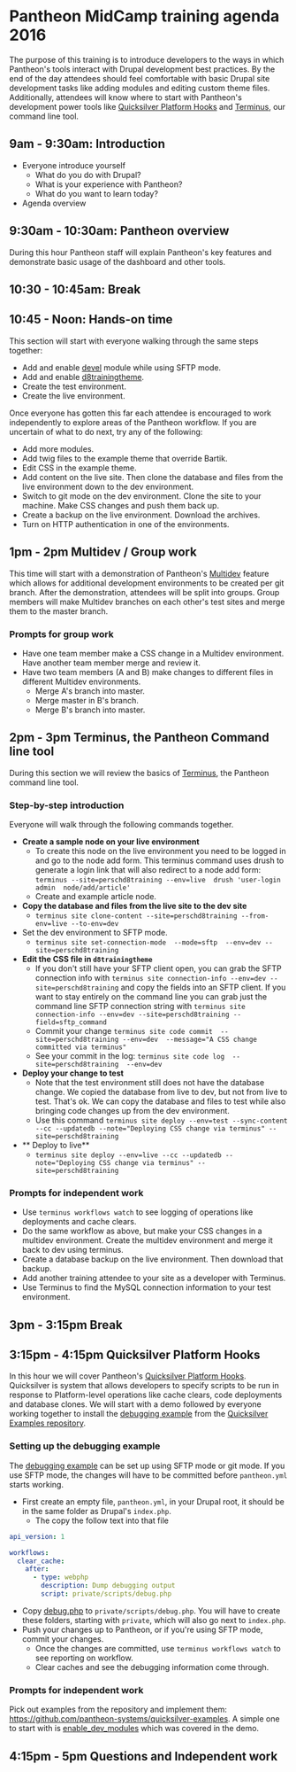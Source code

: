 # Pantheon MidCamp training agenda 2016

The purpose of this training is to introduce developers to the ways in which Pantheon's tools interact with Drupal development best practices. By the end of the day attendees should feel comfortable with basic Drupal site development tasks like adding modules and editing custom theme files. Additionally, attendees will know where to start with Pantheon's development power tools like [Quicksilver Platform Hooks] and [Terminus], our command line tool.


## 9am - 9:30am: Introduction

* Everyone introduce yourself
  * What do you do with Drupal?	
  * What is your experience with Pantheon?
  * What do you want to learn today?
* Agenda overview

## 9:30am - 10:30am: Pantheon overview

During this hour Pantheon staff will explain Pantheon's key features and demonstrate basic usage of the dashboard and other tools.

## 10:30 - 10:45am: Break

## 10:45 - Noon: Hands-on time

This section will start with everyone walking through the same steps together:

* Add and enable [devel] module while using SFTP mode.
* Add and enable [d8trainingtheme].
* Create the test environment.
* Create the live environment.

Once everyone has gotten this far each attendee is encouraged to work independently to explore areas of the Pantheon workflow. If you are uncertain of what to do next, try any of the following:

* Add more modules.
* Add twig files to the example theme that override Bartik.
* Edit CSS in the example theme.
* Add content on the live site. Then clone the database and files from the live environment down to the dev environment.
* Switch to git mode on the dev environment. Clone the site to your machine. Make CSS changes and push them back up.
* Create a backup on the live environment. Download the archives.
* Turn on HTTP authentication in one of the environments.


## 1pm - 2pm Multidev / Group work

This time will start with a demonstration of Pantheon's [Multidev] feature which allows for additional development environments to be created per git branch. After the demonstration, attendees will be split into groups. Group members will make Multidev branches on each other's test sites and merge them to the master branch.

### Prompts for group work

* Have one team member make a CSS change in a Multidev environment. Have another team member merge and review it.
* Have two team members (A and B) make changes to different files in different Multidev environments.
  * Merge A's branch into master.
  * Merge master in B's branch.
  * Merge B's branch into master.

## 2pm - 3pm Terminus, the Pantheon Command line tool

During this section we will review the basics of [Terminus][], the Pantheon command line tool.

### Step-by-step introduction

Everyone will walk through the following commands together.

* **Create a sample node on your live environment**
  * To create this node on the live environment you need to be logged in and go to the node add form. This terminus command uses drush to generate a login link that will also redirect to a node add form: `terminus --site=perschd8training --env=live  drush 'user-login admin  node/add/article'`
  * Create and example article node.
* **Copy the database and files from the live site to the dev site**
  * `terminus site clone-content --site=perschd8training --from-env=live --to-env=dev`
* Set the dev environment to SFTP mode.
  *  `terminus site set-connection-mode  --mode=sftp  --env=dev --site=perschd8training`
* **Edit the CSS file in `d8trainingtheme`**
  * If you don't still have your SFTP client open, you can grab the SFTP connection info with `terminus site connection-info --env=dev --site=perschd8training` and copy the fields into an SFTP client. If you want to stay entirely on the command line you can grab just the command line SFTP connection string with `terminus site connection-info --env=dev --site=perschd8training --field=sftp_command`
  * Commit your change `terminus site code commit  --site=perschd8training --env=dev  --message="A CSS change committed via terminus"`
  * See your commit in the log: `terminus site code log  --site=perschd8training  --env=dev`
* **Deploy your change to test**
  * Note that the test environment still does not have the database change. We copied the database from live to dev, but not from live to test. That's ok. We can copy the database and files to test while also bringing code changes up from the dev environment.
  * Use this command `terminus site deploy --env=test --sync-content --cc --updatedb --note="Deploying CSS change via terminus" --site=perschd8training`
* ** Deploy to live**
  * `terminus site deploy --env=live --cc --updatedb --note="Deploying CSS change via terminus" --site=perschd8training`


### Prompts for independent work

* Use `terminus workflows watch` to see logging of operations like deployments and cache clears.
* Do the same workflow as above, but make your CSS changes in a multidev environment. Create the multidev environment and merge it back to dev using terminus.
* Create a database backup on the live environment. Then download that backup.
* Add another training attendee to your site as a developer with Terminus.
* Use Terminus to find the MySQL connection information to your test environment.


## 3pm - 3:15pm Break

## 3:15pm - 4:15pm Quicksilver Platform Hooks

In this hour we will cover Pantheon's [Quicksilver Platform Hooks]. Quicksilver is system that allows developers to specify scripts to be run in response to Platform-level operations like cache clears, code deployments and database clones. We will start with a demo followed by everyone working together to install the [debugging example] from the [Quicksilver Examples repository].

### Setting up the debugging example

The [debugging example] can be set up using SFTP mode or git mode. If you use SFTP mode, the changes will have to be committed before `pantheon.yml` starts working.

* First create an empty file, `pantheon.yml`, in your Drupal root, it should be in the same folder as Drupal's `index.php`.
  * The copy the follow text into that file
```yaml
api_version: 1

workflows:
  clear_cache:
    after:
      - type: webphp
        description: Dump debugging output
        script: private/scripts/debug.php
```

* Copy [debug.php] to `private/scripts/debug.php`. You will have to create these folders, starting with `private`, which will also go next to `index.php`.
* Push your changes up to Pantheon, or if you're using SFTP mode, commit your changes.
  * Once the changes are committed, use `terminus workflows watch` to see reporting on workflow.
  * Clear caches and see the debugging information come through.

### Prompts for independent work

Pick out examples from the repository and implement them: https://github.com/pantheon-systems/quicksilver-examples. A simple one to start with is [enable_dev_modules] which was covered in the demo.


## 4:15pm - 5pm Questions and Independent work

[devel]: https://www.drupal.org/project/devel
[d8trainingtheme]: https://github.com/stevector/d8trainingtheme
[Multidev]: https://pantheon.io/docs/articles/sites/multidev/ 'Environments per branch'
[Quicksilver Platform Hooks]: https://pantheon.io/docs/articles/sites/quicksilver/ 'Respond to platform-level events with Quicksilver'
[Terminus]: http://github.com/pantheon-systems/terminus "The Pantheon command line tool"
[terminus token]: https://pantheon.io/docs/articles/local/cli/machine-tokens/ "Create a terminus token with your account"
[debugging example]: https://github.com/pantheon-systems/quicksilver-examples/tree/master/debugging_example "Print debugging output to terminus workflows watch"
[Quicksilver Examples repository]: https://github.com/pantheon-systems/quicksilver-examples/tree/master/debugging_example "A GitHub repository of example Quicksilver script."
[debug.php]: https://raw.githubusercontent.com/pantheon-systems/quicksilver-examples/master/debugging_example/debug.php
[enable_dev_modules]: https://github.com/pantheon-systems/quicksilver-examples/tree/master/enable_dev_modules  "Enable devel module when cloning a database from live to dev"